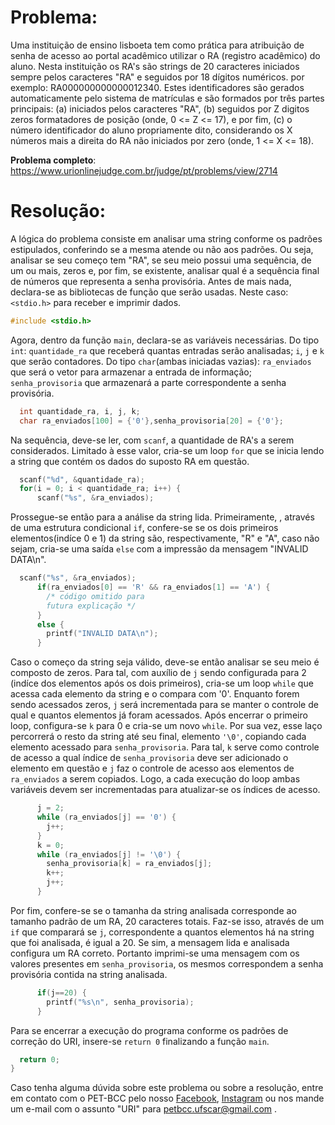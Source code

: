 # Problema:
Uma instituição de ensino lisboeta tem como prática para atribuição de senha de acesso ao portal acadêmico utilizar o RA (registro acadêmico) do aluno. Nesta instituição os RA's são strings de 20 caracteres iniciados sempre pelos caracteres "RA" e seguidos por 18 dígitos numéricos. por exemplo: RA000000000000012340. Estes identificadores são gerados automaticamente pelo sistema de matrículas e são formados por três partes principais: (a) iniciados pelos caracteres "RA", (b) seguidos por Z digitos zeros formatadores de posição (onde, 0 <= Z <= 17), e por fim, (c) o número identificador do aluno propriamente dito, considerando os X números mais a direita do RA não iniciados por zero (onde, 1 <= X <= 18).   

**Problema completo**: https://www.urionlinejudge.com.br/judge/pt/problems/view/2714

# Resolução:

A lógica do problema consiste em analisar uma string conforme os padrões estipulados, conferindo se a mesma atende ou não aos padrões. Ou seja, analisar se seu começo tem "RA", se seu meio possui uma sequência, de um ou mais, zeros e, por fim, se existente, analisar qual é a sequência final de números que representa a senha provisória. 
Antes de mais nada, declara-se as bibliotecas de função que serão usadas. Neste caso: `<stdio.h>` para receber e imprimir dados.
``` c
#include <stdio.h>
```
Agora, dentro da função `main`, declara-se as variáveis necessárias. Do tipo `int`: `quantidade_ra` que receberá quantas entradas serão analisadas; `i`, `j` e `k` que serão contadores. Do tipo `char`(ambas iniciadas vazias): `ra_enviados` que será o vetor para armazenar a entrada de informação; `senha_provisoria` que armazenará a parte correspondente a senha provisória.
``` c
  int quantidade_ra, i, j, k;
  char ra_enviados[100] = {'0'},senha_provisoria[20] = {'0'};
```

Na sequência, deve-se ler, com `scanf`, a quantidade de RA's a serem considerados. Limitado à esse valor, cria-se um loop `for` que se inicia lendo a string que contém os dados do suposto RA em questão.
``` c
  scanf("%d", &quantidade_ra);
  for(i = 0; i < quantidade_ra; i++) {
      scanf("%s", &ra_enviados);
``` 

Prossegue-se então para a análise da string lida. Primeiramente, , através de uma estrutura condicional `if`, confere-se se os dois primeiros elementos(indíce 0 e 1) da string são, respectivamente, "R" e "A", caso não sejam, cria-se uma saída `else` com a impressão da mensagem "INVALID DATA\n". 
``` c
  scanf("%s", &ra_enviados);
      if(ra_enviados[0] == 'R' && ra_enviados[1] == 'A') {
        /* código omitido para
        futura explicação */
      }
      else {
        printf("INVALID DATA\n");
      }
```
Caso o começo da string seja válido, deve-se então analisar se seu meio é composto de zeros. Para tal, com auxílio de `j` sendo configurada para 2 (indíce dos elementos após os dois primeiros), cria-se um loop `while` que acessa cada elemento da string e o compara com '0'. Enquanto forem sendo acessados zeros, `j` será incrementada para se manter o controle de qual e quantos elementos já foram acessados. Após encerrar o primeiro loop, configura-se `k` para 0 e cria-se um novo `while`. Por sua vez, esse laço percorrerá o resto da string até seu final, elemento `'\0'`, copiando cada elemento acessado para `senha_provisoria`. Para tal, `k` serve como controle de acesso a qual índice de `senha_provisoria` deve ser adicionado o elemento em questão e `j` faz o controle de acesso aos elementos de `ra_enviados` a serem copiados. Logo, a cada execução do loop ambas variáveis devem ser incrementadas para atualizar-se os índices de acesso.
``` c
      j = 2;
      while (ra_enviados[j] == '0') {
        j++;
      }
      k = 0;
      while (ra_enviados[j] != '\0') {
        senha_provisoria[k] = ra_enviados[j];
        k++;
        j++;
      }
```
Por fim, confere-se se o tamanha da string analisada corresponde ao tamanho padrão de um RA, 20 caracteres totais. Faz-se isso, através de um `if` que comparará se `j`, correspondente a quantos elementos há na string que foi analisada, é igual a 20. Se sim, a mensagem lida e analisada configura um RA correto. Portanto imprimi-se uma mensagem com os valores presentes em `senha_provisoria`, os mesmos correspondem a senha provisória contida na string analisada. 
``` c
      if(j==20) {
        printf("%s\n", senha_provisoria);
      }
```

Para se encerrar a execução do programa conforme os padrões de correção do URI, insere-se `return 0` finalizando a função `main`.
``` c
  return 0;
}
```

Caso tenha alguma dúvida sobre este problema ou sobre a resolução, entre em contato com o PET-BCC pelo nosso [Facebook](https://www.facebook.com/petbcc/), [Instagram](https://www.instagram.com/petbcc.ufscar/) ou nos mande um e-mail com o assunto "URI" para petbcc.ufscar@gmail.com .
